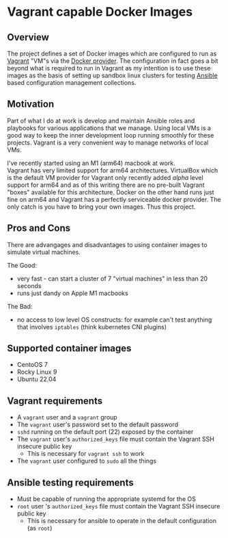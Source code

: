 # Vagrant capable Docker Images

## Overview

The project defines a set of Docker images which are configured to run as 
[Vagrant](https://vagrantup.com) "VM"s via the 
[Docker provider](https://developer.hashicorp.com/vagrant/docs/providers/docker).
The configuration in fact goes a bit beyond what is required to run in Vagrant as 
my intention is to use these images as the basis of setting up sandbox linux clusters 
for testing [Ansible](https://docs.ansible.com/) based configuration management collections.

## Motivation

Part of what I do at work is develop and maintain Ansible roles and playbooks for various applications that we manage.
Using local VMs is a good way to keep the inner development loop running smoothly for these projects.
Vagrant is a very convenient way to manage networks of local VMs.

I've recently started using an M1 (arm64) macbook at work.  
Vagrant has very limited support for arm64 architectures.
VirtualBox which is the default VM provider for Vagrant only recently added _alpha_ level support for arm64 and as of this writing there are no pre-built Vagrant "boxes" available for this architecture.
Docker on the other hand runs just fine on arm64 and Vagrant has a perfectly serviceable docker provider.
The only catch is you have to bring your own images.
Thus this project.

## Pros and Cons

There are advangages and disadvantages to using container images to simulate virtual machines.

The Good:

* very fast - can start a cluster of 7 "virtual machines" in less than 20 seconds
* runs just dandy on Apple M1 macbooks

The Bad:

* no access to low level OS constructs: for example can't test anything that involves `iptables` (think kubernetes CNI plugins)

## Supported container images

* CentoOS 7
* Rocky Linux 9
* Ubuntu 22.04

## Vagrant requirements

* A `vagrant` user and a `vagrant` group
* The `vagrant` user's password set to the default password
* `sshd` running on the default port (22) exposed by the container
* The `vagrant` user's `authorized_keys` file must contain the Vagrant SSH insecure public key
  *  This is necessary for `vagrant ssh` to work
* The `vagrant` user configured to `sudo` all the things

## Ansible testing requirements

* Must be capable of running the appropriate systemd for the OS
* `root` user 's `authorized_keys` file must contain the Vagrant SSH insecure public key
  * This is necessary for ansible to operate in the default configuration (as `root`)
